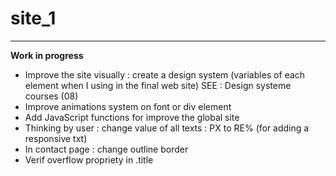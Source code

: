 # site_1

---

**Work in progress**

- Improve the site visually : create a design system (variables of each element when I using in the final web site) SEE : Design systeme courses (08)
- Improve animations system on font or div element
- Add JavaScript functions for improve the global site
- Thinking by user : change value of all texts : PX to RE% (for adding a responsive txt)
- In contact page : change outline border
- Verif overflow propriety in .title
